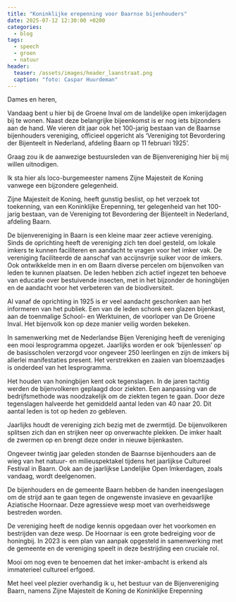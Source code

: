 ```yaml
---
title: "Koninklijke erepenning voor Baarnse bijenhouders"
date: 2025-07-12 12:30:00 +0200
categories:
  - blog
tags:
  - speech
  - groen
  - natuur
header:
  teaser: /assets/images/header_laanstraat.png
  caption: "foto: Caspar Huurdeman"
---
```


Dames en heren,


Vandaag bent u hier bij de Groene Inval om de landelijke open imkerijdagen bij te wonen. Naast deze belangrijke bijeenkomst is er nog iets bijzonders aan de hand. We vieren dit jaar ook het 100-jarig bestaan van de Baarnse bijenhouders vereniging, officieel opgericht als ‘Vereniging tot Bevordering der Bijenteelt in Nederland, afdeling Baarn op 11 februari 1925’.


Graag zou ik de aanwezige bestuursleden van de Bijenvereniging hier bij mij willen uitnodigen.


Ik sta hier als loco-burgemeester namens Zijne Majesteit de Koning vanwege een bijzondere gelegenheid.


Zijne Majesteit de Koning, heeft gunstig beslist, op het verzoek tot toekenning, van een Koninklijke Erepenning, ter gelegenheid van het 100-jarig bestaan, van de Vereniging tot Bevordering der Bijenteelt in Nederland, afdeling Baarn.


De bijenvereniging in Baarn is een kleine maar zeer actieve vereniging. Sinds de oprichting heeft de vereniging zich ten doel gesteld, om lokale imkers te kunnen faciliteren en aandacht te vragen voor het imker vak. De vereniging faciliteerde de aanschaf van accijnsvrije suiker voor de imkers. Ook ontwikkelde men in en om Baarn diverse percelen om bijenvolken van leden te kunnen plaatsen. De leden hebben zich actief ingezet ten behoeve van educatie over bestuivende insecten, met in het bijzonder de honingbijen en de aandacht voor het verbeteren van de biodiversiteit.

Al vanaf de oprichting in 1925 is er veel aandacht geschonken aan het informeren van het publiek. Een van de leden schonk een glazen bijenkast, aan de toenmalige School- en Werktuinen, de voorloper van De Groene Inval. Het bijenvolk kon op deze manier veilig worden bekeken.

In samenwerking met de Nederlandse Bijen Vereniging heeft de vereniging een mooi lesprogramma opgezet. Jaarlijks worden er ook ‘bijenlessen’ op de basisscholen verzorgd voor ongeveer 250 leerlingen en zijn de imkers bij allerlei manifestaties present. Het verstrekken en zaaien van bloemzaadjes is onderdeel van het lesprogramma.


Het houden van honingbijen kent ook tegenslagen. In de jaren tachtig werden de bijenvolkeren geplaagd door ziekten. Een aanpassing van de bedrijfsmethode was noodzakelijk om de ziekten tegen te gaan. Door deze tegenslagen halveerde het gemiddeld aantal leden van 40 naar 20. Dit aantal leden is tot op heden zo gebleven.


Jaarlijks houdt de vereniging zich bezig met de zwermtijd. De bijenvolkeren splitsen zich dan en strijken neer op onverwachte plekken. De imker haalt de zwermen op en brengt deze onder in nieuwe bijenkasten.


Ongeveer twintig jaar geleden stonden de Baarnse bijenhouders aan de wieg van het natuur- en milieuspektakel tijdens het jaarlijkse Cultureel Festival in Baarn. Ook aan de jaarlijkse Landelijke Open Imkerdagen, zoals vandaag, wordt deelgenomen.


De bijenhouders en de gemeente Baarn hebben de handen ineengeslagen om de strijd aan te gaan tegen de ongewenste invasieve en gevaarlijke Aziatische Hoornaar. Deze agressieve wesp moet van overheidswege bestreden worden.

De vereniging heeft de nodige kennis opgedaan over het voorkomen en bestrijden van deze wesp. De Hoornaar is een grote bedreiging voor de honingbij. In 2023 is een plan van aanpak opgesteld in samenwerking met de gemeente en de vereniging speelt in deze bestrijding een cruciale rol.


Mooi om nog even te benoemen dat het imker-ambacht is erkend als immaterieel cultureel erfgoed.


Met heel veel plezier overhandig ik u, het bestuur van de Bijenvereniging Baarn, namens Zijne Majesteit de Koning de Koninklijke Erepenning
